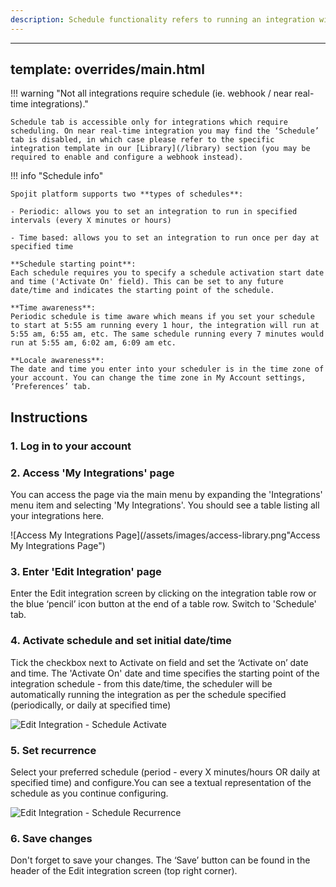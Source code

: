 ```yaml
---
description: Schedule functionality refers to running an integration with a schedule set.
---
```

---
template: overrides/main.html
---
!!! warning "Not all integrations require schedule (ie. webhook / near real-time integrations)."

    Schedule tab is accessible only for integrations which require scheduling. On near real-time integration you may find the ‘Schedule’ tab is disabled, in which case please refer to the specific integration template in our [Library](/library) section (you may be required to enable and configure a webhook instead).

!!! info "Schedule info"

    Spojit platform supports two **types of schedules**:

    - Periodic: allows you to set an integration to run in specified intervals (every X minutes or hours)

    - Time based: allows you to set an integration to run once per day at specified time

    **Schedule starting point**:
    Each schedule requires you to specify a schedule activation start date and time ('Activate On' field). This can be set to any future date/time and indicates the starting point of the schedule.

    **Time awareness**:
    Periodic schedule is time aware which means if you set your schedule to start at 5:55 am running every 1 hour, the integration will run at 5:55 am, 6:55 am, etc. The same schedule running every 7 minutes would run at 5:55 am, 6:02 am, 6:09 am etc.

    **Locale awareness**:
    The date and time you enter into your scheduler is in the time zone of your account. You can change the time zone in My Account settings, ‘Preferences’ tab.

## Instructions
### 1. Log in to your account

### 2. Access 'My Integrations' page

  You can access the page via the main menu by expanding  the 'Integrations' menu item and selecting 'My Integrations'. You should see a table listing all your integrations here.

  ![Access My Integrations Page](/assets/images/access-library.png"Access My Integrations Page")

### 3. Enter 'Edit Integration' page

  Enter the Edit integration screen by clicking on the integration table row or the blue ‘pencil’ icon button at the end of a table row. Switch to 'Schedule' tab.

### 4. Activate schedule and set initial date/time

  Tick the checkbox next to Activate on field and set the ‘Activate on’ date and time. The 'Activate On' date and time specifies the starting point of the integration schedule - from this date/time, the scheduler will be automatically running the integration as per the schedule specified (periodically, or daily at specified time)

  ![Edit Integration - Schedule Activate](/assets/images/edit-integration-schedule-activate.gif "Edit Integration - Schedule Activate")

### 5. Set recurrence

  Select your preferred schedule (period - every X minutes/hours OR daily at specified time) and configure.You can see a textual representation of the schedule as you continue configuring.

  ![Edit Integration - Schedule Recurrence](/assets/images/edit-integration-schedule-recurrence.gif "Edit Integration - Schedule Recurrence")

### 6. Save changes

  Don't forget to save your changes. The ‘Save’ button can be found in the header of the Edit integration screen (top right corner).
